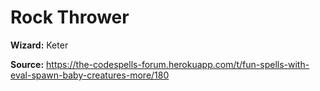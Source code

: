# Rock Thrower

**Wizard:** Keter

**Source:** https://the-codespells-forum.herokuapp.com/t/fun-spells-with-eval-spawn-baby-creatures-more/180
